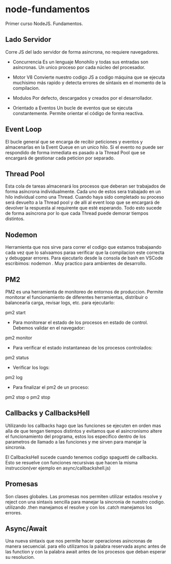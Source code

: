 # node-fundamentos
Primer curso NodeJS. Fundamentos.

## Lado Servidor
Corre JS del lado servidor de forma asincrona, no requiere navegadores.

- Concurrencia
Es un lenguaje Monohilo y todas sus entradas son asíncronas. 
Un unico proceso por cada núcleo del procesador.

- Motor V8
Convierte nuestro codigo JS a codigo máquina que se ejecuta muchisimo más rapido y detecta errores de sintaxis en el momento de la compilacion.

- Modulos
Por defecto, descargados y creados por el desarrollador.

- Orientado a Eventos
Un bucle de eventos que se ejecuta constantemente.
Permite orientar el código de forma reactiva.


## Event Loop
El bucle general que se encarga de recibir peticiones y eventos y almacenarlas en la Event Queue en un unico hilo. Si el evento no puede ser respondido de forma inmediata es pasado a la Thread Pool que se encargará de gestionar cada peticion por separado.

## Thread Pool
Esta cola de tareas almacenará los procesos que deberan ser trabajados de forma asíncrona individualmente. Cada uno de estos sera trabajado en un hilo individual como una Thread. Cuando haya sido completado su proceso será devuelto a la Thread pool y de alli al event loop que se encargará de devolver la respuesta al requirente que esté esperando. Todo esto sucede de forma asíncrona por lo que cada Thread puede demorar tiempos distintos.

## Nodemon 
Herramienta que nos sirve para correr el codigo que estamos trabajaando cada vez que lo salvaamos paraa verificar que la compilacion este correcta y debuggear errores. Para ejecutarlo desde la consola de bash en VSCode escribimos: nodemon <path to file>. Muy practico para ambientes de desarrollo.

## PM2
PM2 es una herramienta de monitoreo de entornos de produccion. Permite monitorar el funcionamiento de diferentes herramientas, distribuir o balancearla carga, revisar logs, etc. para ejecutarlo:

pm2 start <path to file>

- Para monitorear el estado de los procesos en estado de control. Debemos validar en el navegador:

pm2 monitor

- Para verificar el estado instantaneao de los procesos controlados:

pm2 status

- Verificar los logs:

pm2 log

- Para finalizar el pm2 de un proceso:

pm2 stop <path to file>
o
pm2 stop <process id>

## Callbacks y CallbacksHell
Utilizando los callbacks hago que las funciones se ejecuten en orden
mas alla de que tengan tiempos distintos y evitamos que el asincronismo 
altere el funcionamiento del programa, estos los especifico dentro de los parametros de llamado a las funciones y me sirven para manejar la sincronia.

El CallbacksHell sucede cuando tenemos codigo spaguetti de callbacks. Esto se resuelve con funciones recursivas que hacen la misma instruccion(ver ejemplo en async/callbackshell.js)

## Promesas
Son clases globales. Las promesas nos permiten utilizar estados resolve y reject con una sintaxis sencilla para manejar la sincronia de nuestro codigo. utilizando .then manejamos el resolve y con los .catch manejamos los errores.

## Async/Await
Una nueva sintaxis que nos permite hacer operaciones asincronas de manera secuencial. para ello utilizamos la palabra reservada async antes de las function y con la palabra await antes de los procesos que deban esperar su resolucion.